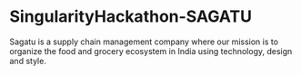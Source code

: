 # SingularityHackathon-SAGATU
Sagatu is a supply chain management company where our mission is to organize the food and grocery ecosystem in India using technology, design and style.
